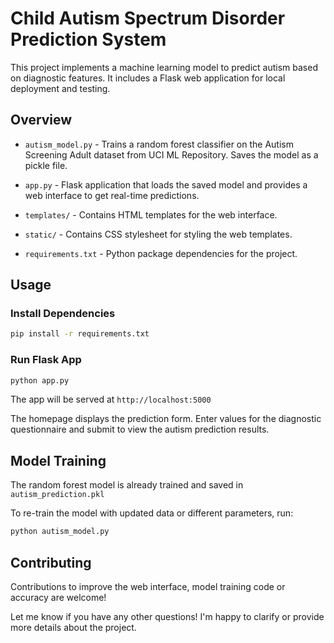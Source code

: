 # Child Autism Spectrum Disorder Prediction System

This project implements a machine learning model to predict autism based on diagnostic features. It includes a Flask web application for local deployment and testing.

## Overview

- `autism_model.py` - Trains a random forest classifier on the Autism Screening Adult dataset from UCI ML Repository. Saves the model as a pickle file.

- `app.py` - Flask application that loads the saved model and provides a web interface to get real-time predictions.

- `templates/` - Contains HTML templates for the web interface.

- `static/` - Contains CSS stylesheet for styling the web templates.

- `requirements.txt` - Python package dependencies for the project.

## Usage

### Install Dependencies

```bash
pip install -r requirements.txt
```

### Run Flask App

```bash
python app.py
```

The app will be served at `http://localhost:5000`

The homepage displays the prediction form. Enter values for the diagnostic questionnaire and submit to view the autism prediction results.

## Model Training

The random forest model is already trained and saved in `autism_prediction.pkl`

To re-train the model with updated data or different parameters, run:

```bash
python autism_model.py
```

## Contributing

Contributions to improve the web interface, model training code or accuracy are welcome!

Let me know if you have any other questions! I'm happy to clarify or provide more details about the project.
